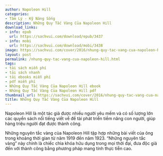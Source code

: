 ```yaml
---
author: Napoleon Hill
categories:
- Tâm Lý - Kỹ Năng Sống
description: Những Quy Tắc Vàng Của Napoleon Hill
download_links:
- info: epub
  url: https://sachvui.com/download/epub/3437
- info: mobi
  url: https://sachvui.com/download/mobi/3438
image: https://sachvui.com/cover/2016/nhung-quy-tac-vang-cua-napoleon-hill.jpg
layout: post
permalink: /nhung-quy-tac-vang-cua-napoleon-hill.html
tags:
- tải sách miễn phí
- tải sách nhanh
- tải ebooks miễn phí
- pdf miễn phí
- Những Quy Tắc Vàng Của Napoleon Hill ebook
- Những Quy Tắc Vàng Của Napoleon Hill pdf
thumbnail_url: https://sachvui.com/cover/2016/nhung-quy-tac-vang-cua-napoleon-hill.jpg
title: Những Quy Tắc Vàng Của Napoleon Hill
---
```


 <div class="item-desc text-justify"> <p>Napoleon Hill là một tác giả được nhiều người yêu mếm và có số lượng lớn các quyển sách nổi tiếng viết về đề tài phát triển tiềm năng con người, giúp hàng triệu người đạt được thành công.</p><p>Những nguyên tắc vàng của Napoleon Hill tập hợp những bài viết của ông trong khoảng thời gian từ năm 1919 đến năm 1923. “Những nguyên tắc vàng” này chính là chiếc chìa khóa hữu dụng trong mọi thời đại, đưa độc giả đến với thành công bằng phương pháp mang tính thực tiễn cao.</p> </div>